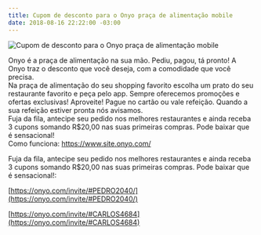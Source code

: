 ```yaml
---
title: Cupom de desconto para o Onyo praça de alimentação mobile
date: 2018-08-16 22:22:00 -03:00
---
```


![Cupom de desconto para o Onyo praça de alimentação mobile](http://cupomdesconto.siteleaf.net/images/ONYO-700x420.png)

Onyo é a praça de alimentação na sua mão. Pediu, pagou, tá pronto! A Onyo traz o desconto que você deseja, com a comodidade que você precisa.
\
Na praça de alimentação do seu shopping favorito escolha um prato do seu restaurante favorito e peça pelo app. Sempre oferecemos promoções e ofertas exclusivas! Aproveite! Pague no cartão ou vale refeição. Quando a sua refeição estiver pronta nós avisamos.
\
Fuja da fila, antecipe seu pedido nos melhores restaurantes e ainda receba 3 cupons somando R$20,00 nas suas primeiras compras. Pode baixar que é sensacional!
\
Como funciona: [https://www.site.onyo.com/
](https://www.site.onyo.com/)

Fuja da fila, antecipe seu pedido nos melhores restaurantes e ainda receba 3 cupons somando R$20,00 nas suas primeiras compras. Pode baixar que é sensacional!:

[https://onyo.com/invite/#PEDRO2040/](https://onyo.com/invite/#PEDRO2040/)

[https://onyo.com/invite/#CARLOS4684](https://onyo.com/invite/#CARLOS4684)